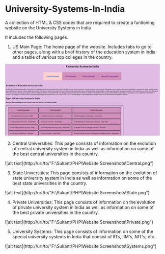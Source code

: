 # University-Systems-In-India
A collection of HTML &amp; CSS codes that are required to create a funtioning website on the University Systems in India

It includes the following pages. 

1) US Main Page: The home page of the website. Includes tabs to go to other pages, along with a brief history of the education system in india and a table of various top colleges in the country.

![US Main Page](https://github.com/garrlicbread/University-Systems-In-India/blob/main/US%20Main%20Page.png)

2) Central Universities: This page consists of information on the evolution of central university system in India as well as information on some of the best central universities in the country.

![alt text](http://url/to/"F:\Sukant\PHP\Website Screenshots\Central.png")

3) State Universities: This page consists of information on the evolution of state university system in India as well as information on some of the best state universities in the country.

![alt text](http://url/to/"F:\Sukant\PHP\Website Screenshots\State.png")

4) Private Universities: This page consists of information on the evolution of private university system in India as well as information on some of the best private universities in the country.

![alt text](http://url/to/"F:\Sukant\PHP\Website Screenshots\Private.png")

5) University Systems: This page consists of information on some of the special university systems in India that consist of IITs, IIM's, NIT's, etc.

![alt text](http://url/to/"F:\Sukant\PHP\Website Screenshots\Systems.png")
